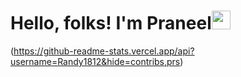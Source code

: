 # Hello, folks! I'm Praneel<img src="https://raw.githubusercontent.com/MartinHeinz/MartinHeinz/master/wave.gif" width="30px">

(https://github-readme-stats.vercel.app/api?username=Randy1812&hide=contribs,prs)
